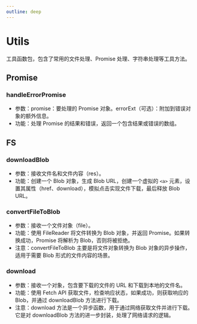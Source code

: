 ```yaml
---
outline: deep
---
```


# Utils

工具函数包，包含了常用的文件处理、Promise 处理、字符串处理等工具方法。

## Promise

### handleErrorPromise <Badge type="warning" text="👍" />
- 参数：promise：要处理的 Promise 对象。errorExt（可选）：附加到错误对象的额外信息。
- 功能：处理 Promise 的结果和错误，返回一个包含结果或错误的数组。

## FS

### downloadBlob
- 参数：接收文件名和文件内容（res）。
- 功能：创建一个 Blob 对象，生成 Blob URL，创建一个虚拟的 `<a>` 元素，设置其属性（href、download），模拟点击实现文件下载，最后释放 Blob URL。

### convertFileToBlob
- 参数：接收一个文件对象（file）。
- 功能：使用 FileReader 将文件转换为 Blob 对象，并返回 Promise。如果转换成功，Promise 将解析为 Blob，否则将被拒绝。
- 注意：convertFileToBlob 主要是将文件对象转换为 Blob 对象的异步操作，适用于需要 Blob 形式的文件内容的场景。

### download
- 参数：接收一个对象，包含要下载的文件的 URL 和下载到本地的文件名。
- 功能：使用 Fetch API 获取文件，检查响应状态，如果成功，则获取响应的 Blob，并通过 downloadBlob 方法进行下载。
- 注意：download 方法是一个异步函数，用于通过网络获取文件并进行下载。它是对 downloadBlob 方法的进一步封装，处理了网络请求的逻辑。
